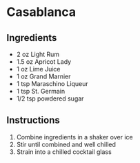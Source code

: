 # Casablanca


## Ingredients

* 2 oz Light Rum
* 1.5 oz Apricot Lady
* 1 oz Lime Juice
* 1 oz Grand Marnier
* 1 tsp Maraschino Liqueur
* 1 tsp St. Germain
* 1/2 tsp powdered sugar

## Instructions

1. Combine ingredients in a shaker over ice
2. Stir until combined and well chilled
3. Strain into a chilled cocktail glass

